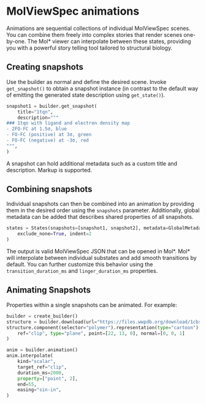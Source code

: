 # MolViewSpec animations

Animations are sequential collections of individual MolViewSpec scenes. You can combine them freely into complex stories
that render scenes one-by-one. The Mol* viewer can interpolate between these states, providing you with a powerful story
telling tool tailored to structural biology.

## Creating snapshots

Use the builder as normal and define the desired scene. Invoke `get_snapshot()` to obtain a snapshot instance (in 
contrast to the default way of emitting the generated state description using `get_state()`).

```python
snapshot1 = builder.get_snapshot(
    title="1tqn",
    description="""
### 1tqn with ligand and electron density map
- 2FO-FC at 1.5σ, blue
- FO-FC (positive) at 3σ, green
- FO-FC (negative) at -3σ, red
""",
)
```

A snapshot can hold additional metadata such as a custom title and description. Markup is supported.

## Combining snapshots

Individual snapshots can then be combined into an animation by providing them in the desired order using the `snapshots`
parameter. Additionally, global metadata can be added that describes shared properties of all snapshots.

```python
states = States(snapshots=[snapshot1, snapshot2], metadata=GlobalMetadata(description="1tqn + Volume Server")).json(
    exclude_none=True, indent=2
)
```

The output is valid MolViewSpec JSON that can be opened in Mol*. Mol* will interpolate between individual substates and 
add smooth transitions by default. You can further customize this behavior using the `transition_duration_ms` and 
`linger_duration_ms` properties. 

## Animating Snapshots

Properties within a single snapshots can be animated. For example:

```python
builder = create_builder()
structure = builder.download(url="https://files.wwpdb.org/download/1cbs.cif").parse(format="mmcif").model_structure()
structure.component(selector="polymer").representation(type="cartoon").clip(
    ref="clip", type="plane", point=[22, 13, 0], normal=[0, 0, 1]
)

anim = builder.animation()
anim.interpolate(
    kind="scalar",
    target_ref="clip",
    duration_ms=2000,
    property=["point", 2],
    end=55,
    easing="sin-in",
)
```